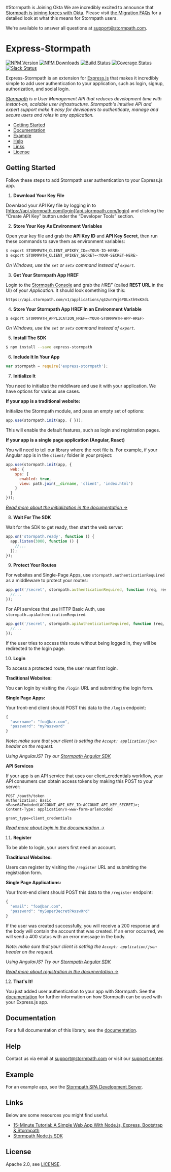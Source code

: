 #Stormpath is Joining Okta
We are incredibly excited to announce that [Stormpath is joining forces with Okta](https://stormpath.com/blog/stormpaths-new-path?utm_source=github&utm_medium=readme&utm-campaign=okta-announcement). Please visit [the Migration FAQs](https://stormpath.com/oktaplusstormpath?utm_source=github&utm_medium=readme&utm-campaign=okta-announcement) for a detailed look at what this means for Stormpath users.

We're available to answer all questions at [support@stormpath.com](mailto:support@stormpath.com).

# Express-Stormpath

[![NPM Version](https://img.shields.io/npm/v/express-stormpath.svg?style=flat)](https://npmjs.org/package/express-stormpath)
[![NPM Downloads](http://img.shields.io/npm/dm/express-stormpath.svg?style=flat)](https://npmjs.org/package/express-stormpath)
[![Build Status](https://img.shields.io/travis/stormpath/express-stormpath.svg?style=flat)](https://travis-ci.org/stormpath/express-stormpath)
[![Coverage Status](https://coveralls.io/repos/stormpath/express-stormpath/badge.svg?branch=master)](https://coveralls.io/r/stormpath/express-stormpath?branch=master)
[![Slack Status](https://talkstormpath.shipit.xyz/badge.svg)](https://talkstormpath.shipit.xyz)

Express-Stormpath is an extension for [Express.js](http://expressjs.com/) that makes it incredibly simple to add user authentication to your application, such as login, signup, authorization, and social login.

*[Stormpath](https://stormpath.com/) is a User Management API that reduces development time with instant-on, scalable user infrastructure. Stormpath's intuitive API and expert support make it easy for developers to authenticate, manage and secure users and roles in any application.*

* [Getting Started](#getting-started)
* [Documentation](#documentation)
* [Example](#example)
* [Help](#help)
* [Links](#links)
* [License](#license)

## Getting Started

Follow these steps to add Stormpath user authentication to your Express.js app.

1. **Download Your Key File**

  Downlaod your API Key file by logging in to [https://api.stormpath.com/login](api.stormpath.com/login) and clicking the “Create API Key” button under the “Developer Tools” section.

2. **Store Your Key As Environment Variables**

  Open your key file and grab the **API Key ID** and **API Key Secret**, then run these commands to save them as environment variables:

  ```bash
  $ export STORMPATH_CLIENT_APIKEY_ID=<YOUR-ID-HERE>
  $ export STORMPATH_CLIENT_APIKEY_SECRET=<YOUR-SECRET-HERE>
  ```

  *On Windows, use the `set` or `setx` command instead of `export`.*

3. **Get Your Stormpath App HREF**

  Login to the [Stormpath Console](https://api.stormpath.com/) and grab the *HREF* (called **REST URL** in the UI) of your *Application*. It should look something like this:

  `https://api.stormpath.com/v1/applications/q42unYAj6PDLxth9xKXdL`

4. **Store Your Stormpath App HREF In an Environment Variable**

  ```bash
  $ export STORMPATH_APPLICATION_HREF=<YOUR-STORMPATH-APP-HREF>
  ```

  *On Windows, use the `set` or `setx` command instead of `export`.*

5. **Install The SDK**

  ```bash
  $ npm install --save express-stormpath
  ```

6. **Include It In Your App**

  ```javascript
  var stormpath = require('express-stormpath');
  ```

7. **Initialize It**

  You need to initialize the middlware and use it with your application.  We have
  options for various use cases.

  **If your app is a traditional website:**

  Initialize the Stormpath module, and pass an empty set of options:

  ```javascript
  app.use(stormpath.init(app, { }));
  ```

  This will enable the default features, such as login and registration pages.

  **If your app is a single page application (Angular, React)**

  You will need to tell our library where the root file is.  For example, if
  your Angular app is in the `client/` folder in your project:

  ```javascript
  app.use(stormpath.init(app, {
    web: {
      spa: {
        enabled: true,
        view: path.join(__dirname, 'client', 'index.html')
      }
    }
  }));
  ```

  *[Read more about the initialization in the documentation →][]*

8. **Wait For The SDK**

  Wait for the SDK to get ready, then start the web server:

  ```javascript
  app.on('stormpath.ready', function () {
    app.listen(3000, function () {
      //...
    });
  });
  ```

9. **Protect Your Routes**

  For websites and Single-Page Apps, use `stormpath.authenticationRequired` as a
  middleware to protect your routes:

  ```javascript
  app.get('/secret', stormpath.authenticationRequired, function (req, res) {
    //...
  });
  ```

  For API services that use HTTP Basic Auth, use
  `stormpath.apiAuthenticationRequired`:

  ```javascript
  app.get('/secret', stormpath.apiAuthenticationRequired, function (req, res) {
    //...
  });
  ```

  If the user tries to access this route without being logged in, they will be redirected to the login page.

10. **Login**

  To access a protected route, the user must first login.

  **Traditional Websites:**

  You can login by visiting the `/login` URL and submitting the login form.

  **Single Page Apps:**

  Your front-end client should POST this data to the `/login` endpoint:

  ```javascript
  {
    "username": "foo@bar.com",
    "password": "myPassword"
  }
  ```

  *Note: make sure that your client is setting the `Accept: application/json`
  header on the request.*

  *Using AngularJS?  Try our [Stormpath Angular SDK][]*

  **API Services**

  If your app is an API service that uses our client_credentials workflow, your API consumers
  can obtain access tokens by making this POST to your server:

  ```
  POST /oauth/token
  Authorization: Basic <Base64Endoded(ACCOUNT_API_KEY_ID:ACCOUNT_API_KEY_SECRET)>;
  Content-Type: application/x-www-form-urlencoded

  grant_type=client_credentials
  ```

  *[Read more about login in the documentation →][]*

11. **Register**

  To be able to login, your users first need an account.

  **Traditional Websites:**

  Users can register by visiting the `/register` URL and submitting the
  registration form.

  **Single Page Applications:**

  Your front-end client should POST this data to the `/register` endpoint:

  ```javascript
  {
    "email": "foo@bar.com",
    "password": "mySuper3ecretPAssw0rd"
  }
  ```

  If the user was created successfully, you will receive a 200 response and the
  body will contain the account that was created. If an error occurred, we will
  send a 400 status with an error message in the body.

  *Note: make sure that your client is setting the `Accept: application/json`
  header on the request.*

  *Using AngularJS?  Try our [Stormpath Angular SDK][]*

  *[Read more about registration in the documentation →][]*

12. **That's It!**

  You just added user authentication to your app with Stormpath. See the [documentation][] for further information on how Stormpath can be used with your Express.js app.

## Documentation

For a full documentation of this library, see the [documentation][].

## Help

Contact us via email at support@stormpath.com or visit our [support center][].

## Example

For an example app, see the [Stormpath SPA Development Server](https://github.com/stormpath/stormpath-spa-dev-server).

## Links

Below are some resources you might find useful.

* [15-Minute Tutorial: A Simple Web App With Node.js, Express, Bootstrap & Stormpath](https://stormpath.com/blog/build-nodejs-express-stormpath-app/)
* [Stormpath Node.js SDK](https://github.com/stormpath/stormpath-sdk-node)

## License

Apache 2.0, see [LICENSE](LICENSE).

[documentation]: https://docs.stormpath.com/nodejs/express/
[Read more about login in the documentation →]: https://docs.stormpath.com/nodejs/express/latest/login.html
[Read more about registration in the documentation →]: https://docs.stormpath.com/nodejs/express/latest/registration.html
[Read more about the initialization in the documentation →]: https://docs.stormpath.com/nodejs/express/latest/configuration.html#initialize-express-stormpath
[Stormpath Angular SDK]: https://github.com/stormpath/stormpath-sdk-angularjs
[support center]: https://support.stormpath.com
